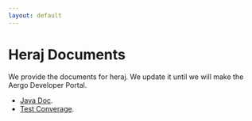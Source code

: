 ```yaml
---
layout: default
---
```


# Heraj Documents
  We provide the documents for heraj. We update it until we will make the Aergo Developer Portal.

* [Java Doc](javadoc/index.html).
* [Test Converage](coverage/index.html).

